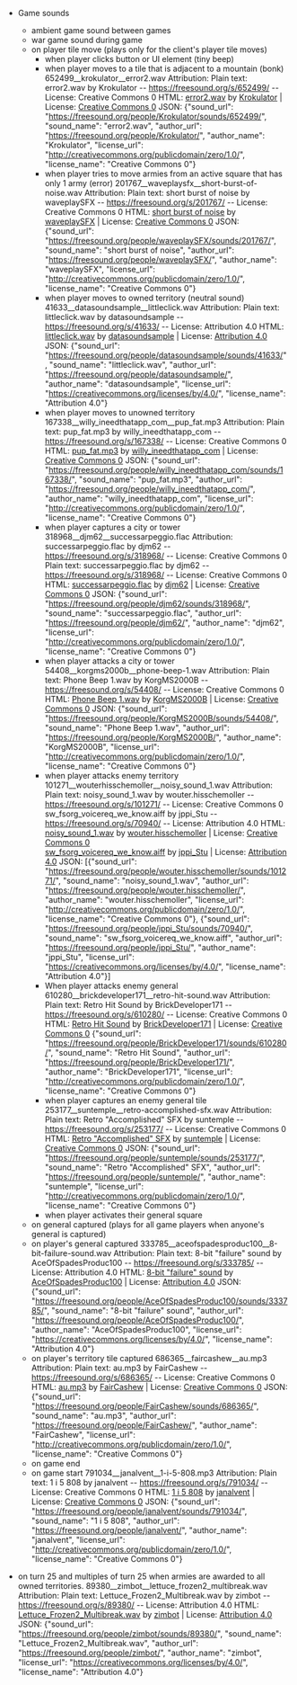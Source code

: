 - Game sounds
	- ambient game sound between games
	- war game sound during game
	- on player tile move (plays only for the client's player tile moves)
		- when player clicks button or UI element (tiny beep)
		- when player moves to a tile that is adjacent to a mountain (bonk)
			652499__krokulator__error2.wav
			Attribution:
			Plain text:
			error2.wav by Krokulator -- https://freesound.org/s/652499/ -- License: Creative Commons 0
			HTML:
			<a href="https://freesound.org/people/Krokulator/sounds/652499/">error2.wav</a> by <a href="https://freesound.org/people/Krokulator/">Krokulator</a> | License: <a href="http://creativecommons.org/publicdomain/zero/1.0/">Creative Commons 0</a>
			JSON:
			{"sound_url": "https://freesound.org/people/Krokulator/sounds/652499/", "sound_name": "error2.wav", "author_url": "https://freesound.org/people/Krokulator/", "author_name": "Krokulator", "license_url": "http://creativecommons.org/publicdomain/zero/1.0/", "license_name": "Creative Commons 0"}
		- when player tries to move armies from an active square that has only 1 army (error)
			201767__waveplaysfx__short-burst-of-noise.wav
			Attribution:
			Plain text:
			short burst of noise by waveplaySFX -- https://freesound.org/s/201767/ -- License: Creative Commons 0
			HTML:
			<a href="https://freesound.org/people/waveplaySFX/sounds/201767/">short burst of noise</a> by <a href="https://freesound.org/people/waveplaySFX/">waveplaySFX</a> | License: <a href="http://creativecommons.org/publicdomain/zero/1.0/">Creative Commons 0</a>
			JSON:
			{"sound_url": "https://freesound.org/people/waveplaySFX/sounds/201767/", "sound_name": "short burst of noise", "author_url": "https://freesound.org/people/waveplaySFX/", "author_name": "waveplaySFX", "license_url": "http://creativecommons.org/publicdomain/zero/1.0/", "license_name": "Creative Commons 0"}
		- when player moves to owned territory (neutral sound)
			41633__datasoundsample__littleclick.wav
			Attribution:
			Plain text:
			littleclick.wav by datasoundsample -- https://freesound.org/s/41633/ -- License: Attribution 4.0
			HTML:
			<a href="https://freesound.org/people/datasoundsample/sounds/41633/">littleclick.wav</a> by <a href="https://freesound.org/people/datasoundsample/">datasoundsample</a> | License: <a href="https://creativecommons.org/licenses/by/4.0/">Attribution 4.0</a>
			JSON:
			{"sound_url": "https://freesound.org/people/datasoundsample/sounds/41633/", "sound_name": "littleclick.wav", "author_url": "https://freesound.org/people/datasoundsample/", "author_name": "datasoundsample", "license_url": "https://creativecommons.org/licenses/by/4.0/", "license_name": "Attribution 4.0"}
		- when player moves to unowned territory
			167338__willy_ineedthatapp_com__pup_fat.mp3
			Attribution:
			Plain text:
			pup_fat.mp3 by willy_ineedthatapp_com -- https://freesound.org/s/167338/ -- License: Creative Commons 0
			HTML:
			<a href="https://freesound.org/people/willy_ineedthatapp_com/sounds/167338/">pup_fat.mp3</a> by <a href="https://freesound.org/people/willy_ineedthatapp_com/">willy_ineedthatapp_com</a> | License: <a href="http://creativecommons.org/publicdomain/zero/1.0/">Creative Commons 0</a>
			JSON:
			{"sound_url": "https://freesound.org/people/willy_ineedthatapp_com/sounds/167338/", "sound_name": "pup_fat.mp3", "author_url": "https://freesound.org/people/willy_ineedthatapp_com/", "author_name": "willy_ineedthatapp_com", "license_url": "http://creativecommons.org/publicdomain/zero/1.0/", "license_name": "Creative Commons 0"}
		- when player captures a city or tower
			318968__djm62__successarpeggio.flac
			Attribution:
			successarpeggio.flac by djm62 -- https://freesound.org/s/318968/ -- License: Creative Commons 0
			Plain text:
			successarpeggio.flac by djm62 -- https://freesound.org/s/318968/ -- License: Creative Commons 0
			HTML:
			<a href="https://freesound.org/people/djm62/sounds/318968/">successarpeggio.flac</a> by <a href="https://freesound.org/people/djm62/">djm62</a> | License: <a href="http://creativecommons.org/publicdomain/zero/1.0/">Creative Commons 0</a>
			JSON:
			{"sound_url": "https://freesound.org/people/djm62/sounds/318968/", "sound_name": "successarpeggio.flac", "author_url": "https://freesound.org/people/djm62/", "author_name": "djm62", "license_url": "http://creativecommons.org/publicdomain/zero/1.0/", "license_name": "Creative Commons 0"}
		- when player attacks a city or tower
			54408__korgms2000b__phone-beep-1.wav
			Attribution:
			Plain text:
			Phone Beep 1.wav by KorgMS2000B -- https://freesound.org/s/54408/ -- License: Creative Commons 0
			HTML:
			<a href="https://freesound.org/people/KorgMS2000B/sounds/54408/">Phone Beep 1.wav</a> by <a href="https://freesound.org/people/KorgMS2000B/">KorgMS2000B</a> | License: <a href="http://creativecommons.org/publicdomain/zero/1.0/">Creative Commons 0</a>
			JSON:
			{"sound_url": "https://freesound.org/people/KorgMS2000B/sounds/54408/", "sound_name": "Phone Beep 1.wav", "author_url": "https://freesound.org/people/KorgMS2000B/", "author_name": "KorgMS2000B", "license_url": "http://creativecommons.org/publicdomain/zero/1.0/", "license_name": "Creative Commons 0"}
		- when player attacks enemy territory
			101271__wouterhisschemoller__noisy_sound_1.wav
			Attribution:
			Plain text:
			noisy_sound_1.wav by wouter.hisschemoller -- https://freesound.org/s/101271/ -- License: Creative Commons 0
			sw_fsorg_voicereq_we_know.aiff by jppi_Stu -- https://freesound.org/s/70940/ -- License: Attribution 4.0
			HTML:
			<a href="https://freesound.org/people/wouter.hisschemoller/sounds/101271/">noisy_sound_1.wav</a> by <a href="https://freesound.org/people/wouter.hisschemoller/">wouter.hisschemoller</a> | License: <a href="http://creativecommons.org/publicdomain/zero/1.0/">Creative Commons 0</a><br>
			<a href="https://freesound.org/people/jppi_Stu/sounds/70940/">sw_fsorg_voicereq_we_know.aiff</a> by <a href="https://freesound.org/people/jppi_Stu/">jppi_Stu</a> | License: <a href="https://creativecommons.org/licenses/by/4.0/">Attribution 4.0</a>
			JSON:
			[{"sound_url": "https://freesound.org/people/wouter.hisschemoller/sounds/101271/", "sound_name": "noisy_sound_1.wav", "author_url": "https://freesound.org/people/wouter.hisschemoller/", "author_name": "wouter.hisschemoller", "license_url": "http://creativecommons.org/publicdomain/zero/1.0/", "license_name": "Creative Commons 0"}, {"sound_url": "https://freesound.org/people/jppi_Stu/sounds/70940/", "sound_name": "sw_fsorg_voicereq_we_know.aiff", "author_url": "https://freesound.org/people/jppi_Stu/", "author_name": "jppi_Stu", "license_url": "https://creativecommons.org/licenses/by/4.0/", "license_name": "Attribution 4.0"}]
		- When player attacks enemy general
			610280__brickdeveloper171__retro-hit-sound.wav
			Attribution:
			Plain text:
			Retro Hit Sound by BrickDeveloper171 -- https://freesound.org/s/610280/ -- License: Creative Commons 0
			HTML:
			<a href="https://freesound.org/people/BrickDeveloper171/sounds/610280/">Retro Hit Sound</a> by <a href="https://freesound.org/people/BrickDeveloper171/">BrickDeveloper171</a> | License: <a href="http://creativecommons.org/publicdomain/zero/1.0/">Creative Commons 0</a>
			{"sound_url": "https://freesound.org/people/BrickDeveloper171/sounds/610280/", "sound_name": "Retro Hit Sound", "author_url": "https://freesound.org/people/BrickDeveloper171/", "author_name": "BrickDeveloper171", "license_url": "http://creativecommons.org/publicdomain/zero/1.0/", "license_name": "Creative Commons 0"}
		- when player captures an enemy general tile
			253177__suntemple__retro-accomplished-sfx.wav
			Attribution:
			Plain text:
			Retro "Accomplished" SFX by suntemple -- https://freesound.org/s/253177/ -- License: Creative Commons 0
			HTML:
			<a href="https://freesound.org/people/suntemple/sounds/253177/">Retro "Accomplished" SFX</a> by <a href="https://freesound.org/people/suntemple/">suntemple</a> | License: <a href="http://creativecommons.org/publicdomain/zero/1.0/">Creative Commons 0</a>
			JSON:
			{"sound_url": "https://freesound.org/people/suntemple/sounds/253177/", "sound_name": "Retro \"Accomplished\" SFX", "author_url": "https://freesound.org/people/suntemple/", "author_name": "suntemple", "license_url": "http://creativecommons.org/publicdomain/zero/1.0/", "license_name": "Creative Commons 0"}
		- when player activates their general square
	- on general captured (plays for all game players when anyone's general is captured)
	- on player's general captured
		333785__aceofspadesproduc100__8-bit-failure-sound.wav
		Attribution:
		Plain text:
		8-bit "failure" sound by AceOfSpadesProduc100 -- https://freesound.org/s/333785/ -- License: Attribution 4.0
		HTML:
		<a href="https://freesound.org/people/AceOfSpadesProduc100/sounds/333785/">8-bit "failure" sound</a> by <a href="https://freesound.org/people/AceOfSpadesProduc100/">AceOfSpadesProduc100</a> | License: <a href="https://creativecommons.org/licenses/by/4.0/">Attribution 4.0</a>
		JSON:
		{"sound_url": "https://freesound.org/people/AceOfSpadesProduc100/sounds/333785/", "sound_name": "8-bit \"failure\" sound", "author_url": "https://freesound.org/people/AceOfSpadesProduc100/", "author_name": "AceOfSpadesProduc100", "license_url": "https://creativecommons.org/licenses/by/4.0/", "license_name": "Attribution 4.0"}
	- on player's territory tile captured
		686365__faircashew__au.mp3
		Attribution:
		Plain text:
		au.mp3 by FairCashew -- https://freesound.org/s/686365/ -- License: Creative Commons 0
		HTML:
		<a href="https://freesound.org/people/FairCashew/sounds/686365/">au.mp3</a> by <a href="https://freesound.org/people/FairCashew/">FairCashew</a> | License: <a href="http://creativecommons.org/publicdomain/zero/1.0/">Creative Commons 0</a>
		JSON:
		{"sound_url": "https://freesound.org/people/FairCashew/sounds/686365/", "sound_name": "au.mp3", "author_url": "https://freesound.org/people/FairCashew/", "author_name": "FairCashew", "license_url": "http://creativecommons.org/publicdomain/zero/1.0/", "license_name": "Creative Commons 0"}
	- on game end
	- on game start
		791034__janalvent__1-i-5-808.mp3
		Attribution:
		Plain text:
		1 i 5 808 by janalvent -- https://freesound.org/s/791034/ -- License: Creative Commons 0
		HTML:
		<a href="https://freesound.org/people/janalvent/sounds/791034/">1 i 5 808</a> by <a href="https://freesound.org/people/janalvent/">janalvent</a> | License: <a href="http://creativecommons.org/publicdomain/zero/1.0/">Creative Commons 0</a>
		JSON:
		{"sound_url": "https://freesound.org/people/janalvent/sounds/791034/", "sound_name": "1 i 5 808", "author_url": "https://freesound.org/people/janalvent/", "author_name": "janalvent", "license_url": "http://creativecommons.org/publicdomain/zero/1.0/", "license_name": "Creative Commons 0"}

- on turn 25 and multiples of turn 25 when armies are awarded to all owned territories.
		89380__zimbot__lettuce_frozen2_multibreak.wav
		Attribution:
		Plain text:
		Lettuce_Frozen2_Multibreak.wav by zimbot -- https://freesound.org/s/89380/ -- License: Attribution 4.0
		HTML:
		<a href="https://freesound.org/people/zimbot/sounds/89380/">Lettuce_Frozen2_Multibreak.wav</a> by <a href="https://freesound.org/people/zimbot/">zimbot</a> | License: <a href="https://creativecommons.org/licenses/by/4.0/">Attribution 4.0</a>
		JSON:
		{"sound_url": "https://freesound.org/people/zimbot/sounds/89380/", "sound_name": "Lettuce_Frozen2_Multibreak.wav", "author_url": "https://freesound.org/people/zimbot/", "author_name": "zimbot", "license_url": "https://creativecommons.org/licenses/by/4.0/", "license_name": "Attribution 4.0"}